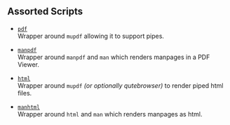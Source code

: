 ## Assorted Scripts

 - [`pdf`](./pdf)  
   Wrapper around `mupdf` allowing it to support pipes.

 - [`manpdf`](./manpdf)  
   Wrapper around `manpdf` and `man` which renders manpages in a PDF Viewer.

 - [`html`](./html)  
   Wrapper around `mupdf` _(or optionally qutebrowser)_ to render piped html files. 
 
 - [`manhtml`](./manhtml)  
   Wrapper around `html` and `man` which renders manpages as html.
